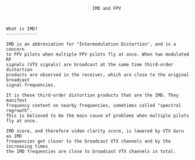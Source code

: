                                      IMD and FPV



	What is IMD?
	------------

	IMD is an abbreviation for "Intermodulation Distortion", and is a concern 
	to FPV pilots when multiple FPV pilots fly at once. When two modulated RF
	signals (VTX signals) are broadcast at the same time third-order distortion 
	products are observed in the receiver, which are close to the original broadcast 
	signal frequencies. 

	It is these third-order distortion products that are the IMD. They manifest 
	frequency content on nearby frequencies, sometimes called "spectral regrowth".
    This is believed to be the main cause of problems when multiple pilots fly at once.

	IMD score, and therefore video clarity score, is lowered by VTX Guru as IMD 
	frequencies get closer to the broadcast VTX channels and by the increasing times 
	the IMD frequencies are close to broadcast VTX channels in total.



